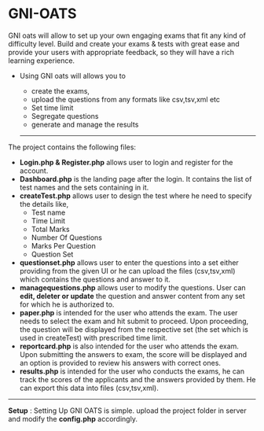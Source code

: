 # GNI-OATS

GNI oats will allow to set up your own engaging exams that fit any kind of difficulty level. Build and create your exams & tests with great ease and provide your users with appropriate feedback, so they will have a rich learning experience. 

* Using GNI oats will allows you to
  * create the exams, 
  *	upload the questions from any formats like csv,tsv,xml etc
  *	Set time limit
  *	Segregate questions
  *	generate and manage the results

  ----------------------------------------------------------------------------------------------------------------------------------------
The project contains the following files:
  * **Login.php & Register.php** allows user to login and register for the account.
  * **Dashboard.php** is the landing page after the login. It contains the list of test names and the sets containing in it.
  * **createTest.php** allows user to design the test where he need to specify the details like,
    * Test name
    * Time Limit
    * Total Marks
    * Number Of Questions
    * Marks Per Question
    * Question Set
  * **questionset.php** allows user to enter the questions into a set either providing from the given UI or he can upload the files (csv,tsv,xml) which contains the questions and answer to it.
  * **managequestions.php** allows user to modify the questions. User can **edit, deleter or update** the question and answer content from any set for which he is authorized to.
  * **paper.php** is intended for the user who attends the exam. The user needs to select the exam and hit submit to proceed. Upon proceeding, the question will be displayed from the respective set (the set which is used in createTest) with prescribed time limit.
  * **reportcard.php** is also intended for the user who attends the exam. Upon submitting the answers to exam, the score will be displayed and an option is provided to review his answers with correct ones.
  * **results.php** is intended for the user who conducts the exams, he can track the scores of the applicants and the answers provided by them. He can export this data into files (csv,tsv,xml).

  ----------------------------------------------------------------------------------------------------------------------------------------
**Setup** : Setting Up GNI OATS is simple. upload the project folder in server and modify the **config.php** accordingly.
